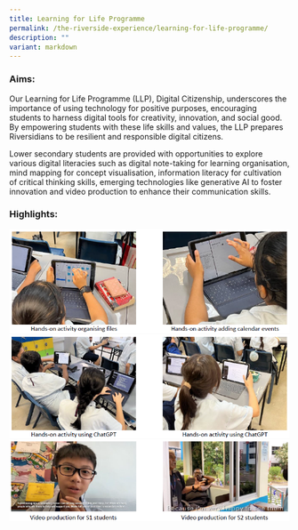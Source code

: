 ```yaml
---
title: Learning for Life Programme
permalink: /the-riverside-experience/learning-for-life-programme/
description: ""
variant: markdown
---
```

### Aims:

Our Learning for Life Programme (LLP), Digital Citizenship, underscores the importance of using technology for positive purposes, encouraging students to harness digital tools for creativity, innovation, and social good. By empowering students with these life skills and values, the LLP prepares Riversidians to be resilient and responsible digital citizens.

Lower secondary students are provided with opportunities to explore various digital literacies such as digital note-taking for learning organisation, mind mapping for concept visualisation, information literacy for cultivation of critical thinking skills, emerging technologies like generative AI to foster innovation and video production to enhance their communication skills.

### Highlights:

![](/images/LLP1.png)![](/images/LLP2.png)![](/images/LLP3.png)